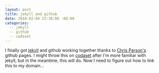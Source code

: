 ```yaml
---
layout: post
title: jekyll and github
date: 2010-02-04 23:30:00 -08:00
categories:
  -- jekyll
  -- github
  -- codaset
---
```


I finally got [jekyll](http://github.com/mojombo/jekyll) and github working together thanks to [Chris Parson's](http://chrismdp.github.com/) github pages.  I might throw this on [codaset](http://codaset.com/skim/skim_pages) after I'm more familiar with jekyll, but in the meantime, this will do.  Now I need to figure out how to link this to my domain...